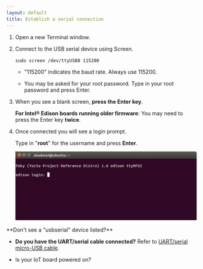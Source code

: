 ```yaml
---
layout: default
title: Establish a serial connection
---
```


1. Open a new Terminal window.

2. Connect to the USB serial device using Screen.

    ```
    sudo screen /dev/ttyUSB0 115200
    ```

    * "115200" indicates the baud rate. Always use 115200.

    * You may be asked for your root password. Type in your root password and press Enter.

3. When you see a blank screen, **press the Enter key**. 

    **For Intel® Edison boards running older firmware**: You may need to press the Enter key **twice**.

4. Once connected you will see a login prompt. 

    Type in "**root**" for the username and press **Enter**.

    ![Login prompt](images/screen-login_prompt.jpg)

<div class="callout troubleshooting" markdown="1">
**Don't see a "usbserial" device listed?**

* **Do you have the UART/serial cable connected?** Refer to [UART/serial micro-USB cable](../../assembly/arduino_expansion_board/details-serial_cable.html).

* Is your IoT board powered on?
</div>